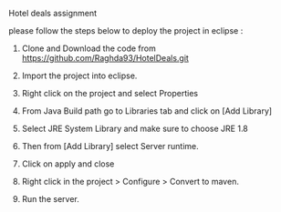 Hotel deals assignment

please follow the steps below to deploy the project in eclipse :

1. Clone and Download the code from https://github.com/Raghda93/HotelDeals.git

2. Import the project into eclipse.

3. Right click on the project and select Properties 

4. From Java Build path go to Libraries tab and click on [Add Library]

5. Select JRE System Library and make sure to choose JRE 1.8

6. Then from [Add Library] select Server runtime. 

7.  Click on apply and close

8. Right click in the project > Configure > Convert to maven.

9. Run the server.